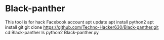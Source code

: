 # Black-panther
This tool is for hack Facebook account 
apt update 
apt install python2 
apt install git 
git clone https://github.com/Techno-Hacker630/Black-panther.git
cd Black-panther 
ls
python2 Black-panther.py
